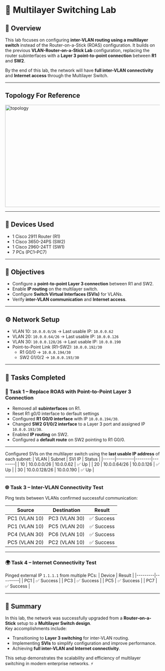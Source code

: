 # 🧩 Multilayer Switching Lab

## 📘 Overview
This lab focuses on configuring **inter-VLAN routing using a multilayer switch** instead of the Router-on-a-Stick (ROAS) configuration. It builds on the previous **VLAN-Router-on-a-Stick Lab** configuration, replacing the router subinterfaces with a **Layer 3 point-to-point connection** between **R1** and **SW2**.  

By the end of this lab, the network will have **full inter-VLAN connectivity** and **Internet access** through the Multilayer Switch.

---

## Topology For Reference
<img width="672" height="333" alt="topology" src="https://github.com/user-attachments/assets/a184dcd7-a2a7-450e-b700-8637ccfe82b7" />

---

## 🧰 Devices Used
- 1 Cisco 2911 Router (R1)  
- 1 Cisco 3650-24PS (SW2)
- 1 Cisco 2960-24TT (SW1)  
- 7 PCs (PC1–PC7)  

---

## 🧠 Objectives
- Configure a **point-to-point Layer 3 connection** between R1 and SW2.  
- Enable **IP routing** on the multilayer switch.  
- Configure **Switch Virtual Interfaces (SVIs)** for VLANs.  
- Verify **inter-VLAN communication** and **Internet access**.

---

## ⚙️ Network Setup
- VLAN 10: `10.0.0.0/26` → Last usable IP: `10.0.0.62`  
- VLAN 20: `10.0.0.64/26` → Last usable IP: `10.0.0.126`  
- VLAN 30: `10.0.0.128/26` → Last usable IP: `10.0.0.190`  
- Point-to-Point Link (R1–SW2): `10.0.0.192/30`  
  - R1 G0/0 → `10.0.0.194/30`  
  - SW2 G1/0/2 → `10.0.0.193/30`

---

## 🧩 Tasks Completed

### 🧱 Task 1 – Replace ROAS with Point-to-Point Layer 3 Connection
- Removed all **subinterfaces** on R1.
- Reset R1 g0/0 interface to derfault settings
- Configured **R1 G0/0 interface** with IP `10.0.0.194/30`.  
- Changed **SW2 G1/0/2 interface** to a Layer 3 port and assigned IP `10.0.0.193/30`.  
- Enabled **IP routing** on SW2.  
- Configured a **default route** on SW2 pointing to R1 G0/0.  

---

Configured SVIs on the multilayer switch using the **last usable IP address** of each subnet:
| VLAN | Subnet | SVI IP | Status |
|------|---------|--------|--------|
| 10 | 10.0.0.0/26 | 10.0.0.62 | ✅ Up |
| 20 | 10.0.0.64/26 | 10.0.0.126 | ✅ Up |
| 30 | 10.0.0.128/26 | 10.0.0.190 | ✅ Up |

---

### 🌐 Task 3 – Inter-VLAN Connectivity Test
Ping tests between VLANs confirmed successful communication:

| Source | Destination | Result |
|---------|--------------|---------|
| PC1 (VLAN 10) | PC3 (VLAN 30) | ✅ Success |
| PC1 (VLAN 10) | PC5 (VLAN 20) | ✅ Success |
| PC4 (VLAN 30) | PC6 (VLAN 10) | ✅ Success |
| PC5 (VLAN 20) | PC2 (VLAN 10) | ✅ Success |

---

### 🌍 Task 4 – Internet Connectivity Test
Pinged external IP `1.1.1.1` from multiple PCs:
| Device | Result |
|---------|---------|
| PC1 | ✅ Success |
| PC3 | ✅ Success |
| PC5 | ✅ Success |
| PC7 | ✅ Success |

---

## 🧾 Summary
In this lab, the network was successfully upgraded from a **Router-on-a-Stick** setup to a **Multilayer Switch design**.  
Key accomplishments include:
- Transitioning to **Layer 3 switching** for inter-VLAN routing.  
- Implementing **SVIs** to simplify configuration and improve performance.  
- Achieving **full inter-VLAN and Internet connectivity**.  

This setup demonstrates the scalability and efficiency of multilayer switching in modern enterprise networks. ⚡


